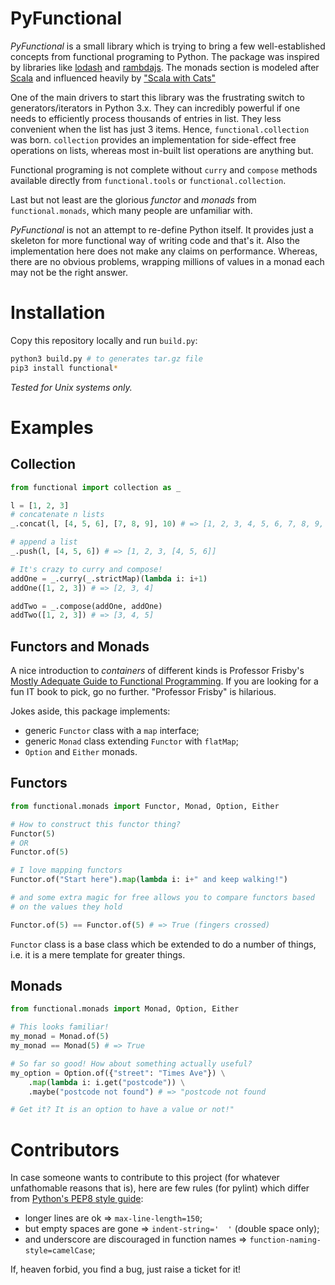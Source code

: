 # PyFunctional
_PyFunctional_ is a small library which is trying to bring a few well-established concepts from functional programing to Python. The package was inspired by libraries like [lodash](https://lodash.com/) and [rambdajs](http://ramdajs.com/). The monads section is modeled after [Scala](https://www.scala-lang.org/) and influenced heavily by ["Scala with Cats"](https://underscore.io/books/scala-with-cats/)

One of the main drivers to start this library was the frustrating switch to generators/iterators in Python 3.x. They can incredibly powerful if one needs to efficiently process thousands of entries in list. They less convenient when the list has just 3 items. Hence, `functional.collection` was born. `collection` provides an implementation for side-effect free operations on lists, whereas most in-built list operations are anything but.

Functional programing is not complete without `curry` and `compose` methods available directly from `functional.tools` or `functional.collection`.

Last but not least are the glorious _functor_ and _monads_ from `functional.monads`, which many people are unfamiliar with.  

_PyFunctional_ is not an attempt to re-define Python itself. It provides just a skeleton for more functional way of writing code and that's it. Also the implementation here does not make any claims on performance. Whereas, there are no obvious problems, wrapping millions of values in a monad each may not be the right answer.

# Installation
Copy this repository locally and run `build.py`:
```bash
python3 build.py # to generates tar.gz file
pip3 install functional*
```
_Tested for Unix systems only._

# Examples

## Collection

```python
from functional import collection as _

l = [1, 2, 3]
# concatenate n lists
_.concat(l, [4, 5, 6], [7, 8, 9], 10) # => [1, 2, 3, 4, 5, 6, 7, 8, 9, 10]

# append a list
_.push(l, [4, 5, 6]) # => [1, 2, 3, [4, 5, 6]]

# It's crazy to curry and compose!
addOne = _.curry(_.strictMap)(lambda i: i+1)
addOne([1, 2, 3]) # => [2, 3, 4]

addTwo = _.compose(addOne, addOne)
addTwo([1, 2, 3]) # => [3, 4, 5]
```

## Functors and Monads
A nice introduction to _containers_ of different kinds is Professor Frisby's [Mostly Adequate Guide to Functional Programming](https://github.com/MostlyAdequate/mostly-adequate-guide). If you are looking for a fun IT book to pick, go no further. "Professor Frisby" is hilarious. 

Jokes aside, this package implements:
* generic `Functor` class with a `map` interface;
* generic `Monad` class extending `Functor` with `flatMap`;
* `Option` and `Either` monads.

## Functors
```python
from functional.monads import Functor, Monad, Option, Either

# How to construct this functor thing? 
Functor(5)
# OR
Functor.of(5)

# I love mapping functors
Functor.of("Start here").map(lambda i: i+" and keep walking!")

# and some extra magic for free allows you to compare functors based 
# on the values they hold

Functor.of(5) == Functor.of(5) # => True (fingers crossed) 

```

`Functor` class is a base class which be extended to do a number of things, i.e. it is a mere template for greater things.

## Monads
```python
from functional.monads import Monad, Option, Either

# This looks familiar!
my_monad = Monad.of(5)
my_monad == Monad(5) # => True

# So far so good! How about something actually useful?
my_option = Option.of({"street": "Times Ave"}) \
    .map(lambda i: i.get("postcode")) \
    .maybe("postcode not found") # => "postcode not found

# Get it? It is an option to have a value or not!"
```

# Contributors
In case someone wants to contribute to this project (for whatever unfathomable reasons that is), here are few rules (for pylint) which differ from [Python's PEP8 style guide](https://www.python.org/dev/peps/pep-0008/):

* longer lines are ok  => `max-line-length=150`;
* but empty spaces are gone => `indent-string='  '` (double space only);
* and underscore are discouraged in function names => `function-naming-style=camelCase`;

If, heaven forbid, you find a bug, just raise a ticket for it!
